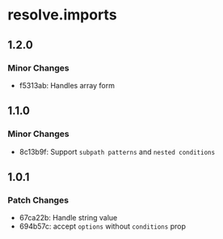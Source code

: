# resolve.imports

## 1.2.0

### Minor Changes

- f5313ab: Handles array form

## 1.1.0

### Minor Changes

- 8c13b9f: Support `subpath patterns` and `nested conditions`

## 1.0.1

### Patch Changes

- 67ca22b: Handle string value
- 694b57c: accept `options` without `conditions` prop
